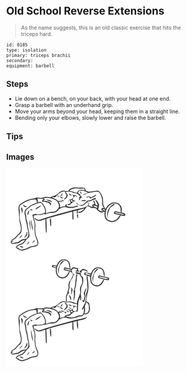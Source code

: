 # Old School Reverse Extensions
> As the name suggests, this is an old classic exercise that hits the triceps hard.

``` 
id: 0185 
type: isolation 
primary: triceps brachii 
secondary:  
equipment: barbell 
``` 

## Steps

 - Lie down on a bench, on your back, with your head at one end.
 - Grasp a barbell with an underhand grip.
 - Move your arms beyond your head, keeping them in a straight line.
 - Bending only your elbows, slowly lower and raise the barbell.

## Tips


## Images

<svg width="275pt" height="175pt" viewBox="0 0 275 175" xmlns="http://www.w3.org/2000/svg"><g fill="#FFF"><path d="M0 0h275v175H0V0m135.32 39.27c-3.96 1.18-8.97 2.22-10.29 6.74-2.27.52-4.59.43-6.84-.16-5.01-1.55-10.4 1.34-13.58 5.16-2.3 1.38-4.43 3.04-6.77 4.35-3.2.64-6.48 1.31-9.05 3.47-3.3-.37-6.58-1.13-9.91-.87-3 .47-5.77 2.08-8.86 1.99-3.05.15-6.03-.64-9.06-.73-2.03.59-3.82 1.91-5.96 2.08-9 .73-17.61 4.39-24.75 9.84-3.81 1.3-5.44 5.25-5.71 8.99.47 7.99 1.57 15.9 1.72 23.91.5 6.07 3.09 11.81 3.16 17.95.22 4-1.78 7.94-4.9 10.4-2.18 1.83-4.1 3.93-5.87 6.16-2.14 3.05-6.31 3.6-8.52 6.58-.55 1.51-.86 3.1-1.29 4.66 1.5 1.04 2.87 3 4.94 2.52 3.09-.54 6.15-1.26 9.3-1.43 2.81-.19 4.61-2.67 6.88-4.02 2.36-1.85 5.45-2.08 8.23-2.86-2.66 3.03-4.97 7.06-9.22 8.01-2.99.76-5.41 2.75-8.1 4.17-.63 1.17-1.23 2.35-1.83 3.53 4.33 2.58 8.49 6.26 13.88 5.92 2.24-.67 4.44-1.48 6.7-2.11 4.77-1.35 8.76-4.81 13.81-5.29 3.55-.85 8.69-.39 10.18-4.58 2.5-6.53-2.58-12.46-4.17-18.5-.78-5.32-1.78-10.71-1.18-16.09.76-6.05-.77-12.06-2.6-17.77-.82-2.26-.67-4.68-.36-7.01.31.25.93.74 1.23.99 2.75-.91 5.59-1.57 8.5-1.26 4.38.33 8.66-.84 12.74-2.3-.08.43-.25 1.28-.33 1.71 2.84-1.19 5.67-2.48 8.7-3.1 3.69-.52 7.53.18 11.13-1 2.94-.66 5.14-2.82 7.41-4.64l.4-2.21c1.75-.22 3.43-.75 4.54-2.22 2.38-.91 4.83-1.72 7.38-1.92 3.78-.24 7.2 1.96 10.98 1.75 5.67.34 11.16-1.44 16.47-3.18-.36-.41-1.09-1.22-1.45-1.63-7.53 3.04-16.71 4.38-23.87-.27h2.78c.02-.54.07-1.62.1-2.16l-3.96 1.38c.08.63.22 1.88.29 2.5-3.72.2-7.37 1.11-10.71 2.78 1.48-4.29-.53-8.64-2.78-12.24 2.43.42 4.88.77 7.35.98l.06-1.16c-2.66-.52-5.32-1.05-8-1.47.13.56.38 1.66.51 2.22-2.56-5.12-8.73-6.2-13.2-9.05 1.55-.69 3.11-1.36 4.69-1.98l-1.74 1.17c.47.45.94.91 1.42 1.35 1.41-.96 3-1.61 4.6-2.19l.16-1.77c5.35-3.55 10.32-9.9 17.54-8l-.16 2.72c.32 1.82 3.41 1.88 3.23 3.9-.41 1.61-1.06 3.14-1.6 4.7-1.67 1.26-3.11 2.8-3.76 4.84 3.74-1.61 7.04-4.78 7.47-8.99-.29-2.71-2.95-4.12-4.64-5.92 5.12-1.83 10.89-1.96 15.57 1.17 3.15.63 6.57.7 9.37 2.48 2.16 1.27 3.57 3.42 5.23 5.23-1.34.57-2.68 1.13-4.03 1.68.74.42 1.48.84 2.23 1.26-.23.55-.67 1.64-.89 2.19l.03 2.36c1.98-1.62 2.11-5.84 5.26-5.35-.12-.69-.23-1.37-.33-2.05-.91-.89-1.81-1.78-2.71-2.66-.04-.54-.11-1.6-.14-2.13-1.51-.89-3.03-1.76-4.57-2.6 1.03-1.79 1.78-4.5 4.21-4.72 5.61-.35 11.56.86 15.97 4.52-3.82.4-7.43 1.93-10.09 4.75 4.3-1.19 7.86-4.22 12.32-4.98 4.86-.69 9.68-1.64 14.51-2.56 2.32.35 4.91.54 6.72 2.22 4.14 6.36 5.91 14.01 5.35 21.57-.5 3.76 2.04 6.73 3.9 9.68-1.69-.85-3.37-.93-4.9.21l-.76 3.57c1.63.82 3.26 1.65 4.86 2.53-4.33.6-8.24-.94-11.5-3.68.82-3.1 1.6-6.22 2.15-9.38-1.68-4.4-4.06-8.68-8.17-11.25 1.58 4.47 4.98 8.11 5.69 12.97-1.72-.66-3.43-1.33-5.12-2.05-.29-3.03-1.05-6.85-3.84-8.48-1.23 2.44 2 4.51 2.12 7.04-1.88.26-3.63.93-4.83 2.45.39.97.79 1.95 1.2 2.92-.63.27-1.26.54-1.88.81a113.79 113.79 0 0 0-6.64-3.73c-3.33 1.68-6.21 4.37-9.98 5.06-5.01 1.11-10.08 1.93-15.07 3.18-24.2 6.56-48.59 12.61-72.31 20.83-4.46 1.84-7.76-2.78-11.91-3.43 2.06 3.16 5.7 4.76 9.16 5.85 4.79.15 9.09-2.53 13.69-3.53.23 7.18.08 14.37.69 21.53.24 2.07-.07 4.48 1.69 6.02.48-9.34-.05-18.7-.72-28.02 2.36-.77 4.7-1.6 6.99-2.56 6.08-1.08 11.81-3.5 17.86-4.74 9.22-2.28 18.32-5.01 27.55-7.24.28 4.98-.01 9.98.4 14.95.49.25 1.47.76 1.96 1.01.15-5.44-.27-10.87-.74-16.29 2.42-.86 4.91-1.49 7.42-2.03-.01 2.14-.02 4.28-.09 6.42 4.18.44-.45-6.32 3.16-7.12 4.02-1.58 8.24-2.49 12.43-3.47-3.09 3.77-7.55 8.05-12.9 6.47-.02.33-.05.98-.06 1.3 1.05.42 2.1.84 3.17 1.25 5.42-1.35 9.7-5.23 12.38-10.02.88-1.15 1.74-2.33 2.57-3.52 3.41-.51 5.8 2.14 8.42 3.82 3.57-.49 7.14-.05 10.51 1.22.7 3.72 4.55 5.08 7.32 6.99 2.92 2.02 6.27-.18 9.04-1.38-.64 6.09-.81 13.45 4.39 17.73 3.82 2.31 8.38 4.31 12.93 3.18 6.92-1.12 12.41-6.72 14.76-13.14 2.9.63 5.93 1.73 8.91.85.11-1.42.05-2.85.03-4.27-2.46-.81-4.96-1.52-7.46-2.17 1.8-6.07.59-13.92-5.07-17.58-3.19-2.42-7.45-2.43-11.26-2.74-4.28 1.03-8.27 3.38-11.26 6.61-2.02 2.08-2.67 5.3-5.3 6.79-.65-3.05-2.08-5.79-3.58-8.49-.5-6.06.27-12.55-2.53-18.22-1.97-4.18-3.98-9.24-9.1-10.23-6.02.73-12 2.17-18.08 2.17-1.89-.66-3.68-1.56-5.56-2.24-.31-2.17-.86-4.76-3.22-5.57-2.99-.93-6.19-.35-9.26-.37-3.92.36-7.85-1.47-11.72-.19m13.01 7.26c.52 1.97.31 4.81 3 5.11-.51-1.97-1.31-3.88-3-5.11m-38.47 8.41c-.96.56-1.91 1.12-2.86 1.68-1.73-.66-3.48-1.22-5.29-1.58 2.31 4.02 7.14 1.25 10.3-.06.44-1.61.86-3.22 1.25-4.84-1.35 1.44-2.46 3.07-3.4 4.8m15.24-3.44c.99 3.07 4.11 3.29 6.88 3.55-.68-.61-1.36-1.22-2.05-1.82-1.62-.53-3.22-1.14-4.83-1.73m7.51 1.26c1.88 1.88 2.2 4.45 2.58 6.94.82-.78 1.4-1.71 1.74-2.79 1.57-2.3 3.87 1.18 5.7 1.41-1.05-1.99-3.02-3.05-4.99-3.93-.58.11-1.17.18-1.76.2-1.1-.59-2.19-1.21-3.27-1.83m36.96 6.03c-2.13-3.14-5.56-1.39-8.5-.86.33.46.66.93 1 1.39 1.72-.47 3.44-.91 5.18-1.32.33 1.19.67 2.38 1 3.58 4.19-2.84 11.15-2.91 12.6-8.64-3.48 2.45-7.05 4.88-11.28 5.85m-62.49-1.01c2.13 1.44 4.26 2.95 6.7 3.82-.66-1.19-1.35-2.37-2.04-3.54-1.56-.1-3.11-.19-4.66-.28m20.12 4.74c-.38.23-1.12.7-1.5.93.53.05 1.57.14 2.09.18-.37 2.2.42 4.22 1.85 5.87-.96.81-1.92 1.63-2.87 2.45-.75.08-2.26.23-3.02.31-.01.73.01 1.46.05 2.19 1.68-.12 3.71-.07 4.87-1.5 1.81-2.24 4.57-3.41 6.37-5.64 1.43-.54 2.88-1.06 4.33-1.54-1.78-.31-3.54-.68-5.31-1-.4-.84-.8-1.68-1.19-2.51a8.562 8.562 0 0 0 2.6-2.52c-3.12.34-5 5.25-8.27 2.78m41.27 2.18c-2.52.41-5.6.16-7.28 2.48-2.22 2.45-4.65 4.7-7.42 6.53-1.28.29-2.55.59-3.82.91-3.01.32-5.25-1.36-7.04-3.59-.83-.63-1.66-1.26-2.5-1.87.45.97.9 1.94 1.36 2.91 2.43 1.26 4.75 2.77 7.3 3.77 7.18.93 11.03-6.39 16.44-9.64.53.32 1.07.64 1.61.95 3.9-1.79 7.98-3.16 11.92-4.87.37-.61 1.12-1.81 1.49-2.42-4.64-.12-7.84 3.59-12.06 4.84m-60.76-.51c2.56 1.21 5.26 2.07 7.99 2.8l-.65-1.94c-2.42-.52-4.87-.84-7.34-.86m42.8.44c2.35 2.29 5.61 1.82 8.59 1.65.22-.44.67-1.31.89-1.75-3.16.08-6.32.1-9.48.1m-26.01 1.33c.03 3.35 3.02-1.39 0 0m39.73 1.98c-.33.47-.99 1.4-1.32 1.87 1.18.95 2.9-1.33 1.32-1.87m-.12 5.1c.92.87 2.98-.36 2.29-1.57-.92-.76-3.05.35-2.29 1.57m-22.07 21.3c.31 2.34.53 4.76 1.67 6.88.73-3.03.49-6.17.4-9.25-.7.79-1.38 1.58-2.07 2.37m-53.82 5.87c-1.12 4.98.04 10.39.49 15.5.33.27 1.01.82 1.34 1.09.06-5.32.38-10.73-.93-15.95-.23-.16-.67-.48-.9-.64z"/><path d="M127.27 44.6c3.55-1.69 7.22-3.15 11.06-4.04 4.3.68 8.64 1.06 13.01.82 1.62-.13 3.24-.27 4.86-.43.61 1.34 1.2 2.68 1.77 4.03-3.89-.69-8.28-2.22-11.96-.01-1.88.88-2.84 2.8-3.68 4.58-4.97.18-9.15-2.76-13.95-3.42-.28-.38-.83-1.15-1.11-1.53zM74.18 61.08c8.82-2.91 18.54-.23 26.36 4.25 3.03 2.79 4.74 6.76 5.59 10.72.09 3.18-2.32 5.61-4.08 8-2.13 2.73-5.64 3.92-9.03 3.7-4.83-.14-9.35 1.8-13.74 3.54 1.98-8.44-2.78-17.06-9.01-22.5-1.95-1.9-4.6-.15-6.68.49-1.42-2.65.77-6.08-1.52-8.42 4.15.57 8.35.78 12.54.77-1.25 1.89-2.46 3.8-3.43 5.85 2.85.16 5.75.09 8.55.73l.56.34c4.04.42 9.01 2.62 8.18 7.55.53-1.23 1.08-2.45 1.67-3.65-.67-4.34-5.25-5.21-8.85-5.78l-.55-.38c-2.4-.57-4.88-.25-7.31-.34 1.51-1.09 3.07-2.12 4.58-3.21-1.3-.49-2.6-.99-3.83-1.66m5.36 2.09c4 2.32 8.44 3.88 12.85 5.24-2.73-4.26-8.31-4.61-12.85-5.24zM43.12 65.97c5.13-2.38 10.82-3 16.41-3.05 1.64 1.94 1.59 4.52 1.92 6.91-5.51 1.91-11.43 3.67-15.69 7.88-1.43 1.35-3.14 2.34-4.78 3.4-2.63 1.52-3.59 4.67-4.3 7.44-.33 3.91 1.8 7.52 1.76 11.43.05 5.56 2.9 10.58 3.13 16.13.49 6.93 4.87 13.83 2.2 20.75-.81 2.05-2.46 3.61-3.82 5.32-3.56.39-7.4.37-10.5 2.43-2.84 1.51-4.97 4.63-8.47 4.56-3.51-.08-6.9 2.63-10.33.97-.22-1.94 2.99-2.33 4.06-3.81l-4.5.76c1.58-1.83 3.37-3.49 5.71-4.24 3.13-.97 4.46-4.22 6.63-6.39 2.3-2.67 6.11-4.11 7.24-7.69 2.33-6.43.5-13.36-1.05-19.75-2.95-7.99-1.27-16.66-1.67-24.94-1.18-3.23-1.21-7.07 1.26-9.74 4.9-2.85 9.4-6.45 14.79-8.37m-8.59 7.32c-1.28 1.02.23 2.41.75 3.38 1.65 2.13 4.9 2.2 6.84.44-3.19.17-5.77-1.27-7.59-3.82m-4.75 5.38c.16 2.39.56 4.76.64 7.15l1.13-.82c-.5 1.95-.68 3.94-.53 5.95.98-1.89 1.68-3.9 2.47-5.87-.29-.04-.86-.11-1.15-.15 1.21-2.59-.43-4.93-2.56-6.26m10.28 49.53c.32.87.64 1.74.96 2.62-1.15 3.46-3.25 6.47-5.13 9.56 4.1-1.89 6.88-6.67 6.15-11.16-.5-.25-1.49-.76-1.98-1.02m-13.93 12.74c2.51-1.93 4.81-4.14 6.71-6.68-3.07 1.23-5.4 3.68-6.71 6.68zM129.62 66.05c-1.2-2.31 1.66-1.84 2.8-2.46l-.91 1.34c.84.59 2.52 1.78 3.36 2.37-1.6-.03-4.91 1.16-5.25-1.25z"/><path d="M52.19 75.06c5.66-2.24 11.18-5.68 17.52-5.13 4.89 5.19 9.7 12.35 8.06 19.78-5.31 3-11.73 3.69-17.7 2.71-2.68-.66-5.17.61-7.58 1.57.9 4.78 2.38 9.41 3.69 14.09 1.26 4.5.68 9.21.51 13.81-.14 3.55.69 7.03 1 10.55.38 6.2 4.39 11.45 5.09 17.59.2 1.73-.27 3.88-2.02 4.66-5.35 1.93-11.34 1.79-16.36 4.7-3.82 2.3-8.17 3.34-12.46 4.35-3.1-.23-6.31-1.06-8.04-3.88-.81-.01-2.43-.02-3.24-.03 1.23-3.86 5.88-4.97 9.26-6.31 5.13-1.17 7.63-6.26 10.67-10.03 1.95-2.59 5.78-4.07 5.97-7.71-.28-7.77-3.17-15.14-3.71-22.88-.31-2.72-.63-5.49-1.83-7.99-1.35-2.73-.58-5.84-1.05-8.73-.65-2.54-1.29-5.09-1.85-7.65 1.44-2.37 2.07-5.55 4.81-6.81 3.44-1.75 5.59-5.3 9.26-6.66m5.48 8.06c5.27-.85 9.02-5.16 13.4-7.87-5.19 1.08-9.77 4.08-13.4 7.87m-9.88-.77c.41 2.02 2.2 2.72 4.05 2.97.27-.37.83-1.11 1.1-1.48-1.73-.44-3.44-.98-5.15-1.49m-5.28 12.14c2.09-1.54 2.8-3.87 2.73-6.38.6-1 1.2-2.01 1.76-3.04-4.38.99-3.74 5.98-4.49 9.42m2.72 8.78c.59.53.59.53 0 0m4.45 6.12c1.13 5.41 1.44 11.14 4.13 16.09-.32-7.49-3.39-14.58-3.51-22.12-.54 1.95-1.05 4-.62 6.03m-3.15-3.98c-.38 6.17.87 12.26 2.31 18.22l.52-.04c-.83-4.85-1.48-9.75-1.6-14.68.1-1.3-.65-2.41-1.23-3.5m9.39 39.54c-.32.59-.96 1.78-1.28 2.37-1.23.64-2.42 1.4-3.14 2.64 2.14-.4 7.29-2.37 4.42-5.01M41.6 154.3c2.16-2.05 3.94-4.5 5.09-7.24-2.45 1.75-4.5 4.2-5.09 7.24m-15.09 2.8c2.41 1.41 5 2.61 7.81 2.91-1.32-2.92-4.93-3.84-7.81-2.91zM200.41 85.93c1.93-7.57 8.16-13.55 15.74-15.37 3.97.91 8.85 1.16 11.21 5.04 3.17 3.86 1.81 9.16 3.08 13.67-4.03-.58-7.85-2.32-11.92-2.53-1.47.91-3.17 2.81-1.9 4.56 3.94 1.51 8.15 2.27 12.31 3.01-3.75 3.97-6.37 9.66-12.1 11.11-4.25 1.91-8.88.38-12.83-1.47-5.28-4.26-5.31-12-3.59-18.02m13.73-12.79c-4.13 3.17-7.99 7.07-10.01 11.94-1.44 5.22-2.65 11.2.51 16.07-2.62-5.97.31-12.33 2.44-17.98 1.88-5.38 7.75-7.19 11.38-11.05-1.57-.29-3.13-.1-4.32 1.02zM174.54 74.99c2.92.22 5.64 1.28 8.35 2.33-.09.67-.26 2-.34 2.67-3-1.06-6.71-1.63-8.01-5zM193.05 82.28c2.29-.27 6.09.69 5.88 3.6-2.01-1.01-4.92-1.31-5.88-3.6z"/><path d="M217.51 89.01c4.56-.31 8.88 1.41 13.31 2.23 2.19.58 4.84.61 6.14 2.8-3.74-.27-7.31-1.42-10.96-2.19-2.91-.68-6.01-1.02-8.49-2.84z"/></g><g fill="#333"><path d="M135.32 39.27c3.87-1.28 7.8.55 11.72.19 3.07.02 6.27-.56 9.26.37 2.36.81 2.91 3.4 3.22 5.57 1.88.68 3.67 1.58 5.56 2.24 6.08 0 12.06-1.44 18.08-2.17 5.12.99 7.13 6.05 9.1 10.23 2.8 5.67 2.03 12.16 2.53 18.22 1.5 2.7 2.93 5.44 3.58 8.49 2.63-1.49 3.28-4.71 5.3-6.79 2.99-3.23 6.98-5.58 11.26-6.61 3.81.31 8.07.32 11.26 2.74 5.66 3.66 6.87 11.51 5.07 17.58 2.5.65 5 1.36 7.46 2.17.02 1.42.08 2.85-.03 4.27-2.98.88-6.01-.22-8.91-.85-2.35 6.42-7.84 12.02-14.76 13.14-4.55 1.13-9.11-.87-12.93-3.18-5.2-4.28-5.03-11.64-4.39-17.73-2.77 1.2-6.12 3.4-9.04 1.38-2.77-1.91-6.62-3.27-7.32-6.99-3.37-1.27-6.94-1.71-10.51-1.22-2.62-1.68-5.01-4.33-8.42-3.82-.83 1.19-1.69 2.37-2.57 3.52-2.68 4.79-6.96 8.67-12.38 10.02-1.07-.41-2.12-.83-3.17-1.25.01-.32.04-.97.06-1.3 5.35 1.58 9.81-2.7 12.9-6.47-4.19.98-8.41 1.89-12.43 3.47-3.61.8 1.02 7.56-3.16 7.12.07-2.14.08-4.28.09-6.42-2.51.54-5 1.17-7.42 2.03.47 5.42.89 10.85.74 16.29-.49-.25-1.47-.76-1.96-1.01-.41-4.97-.12-9.97-.4-14.95-9.23 2.23-18.33 4.96-27.55 7.24-6.05 1.24-11.78 3.66-17.86 4.74-2.29.96-4.63 1.79-6.99 2.56.67 9.32 1.2 18.68.72 28.02-1.76-1.54-1.45-3.95-1.69-6.02-.61-7.16-.46-14.35-.69-21.53-4.6 1-8.9 3.68-13.69 3.53-3.46-1.09-7.1-2.69-9.16-5.85 4.15.65 7.45 5.27 11.91 3.43 23.72-8.22 48.11-14.27 72.31-20.83 4.99-1.25 10.06-2.07 15.07-3.18 3.77-.69 6.65-3.38 9.98-5.06 2.25 1.17 4.47 2.41 6.64 3.73.62-.27 1.25-.54 1.88-.81-.41-.97-.81-1.95-1.2-2.92 1.2-1.52 2.95-2.19 4.83-2.45-.12-2.53-3.35-4.6-2.12-7.04 2.79 1.63 3.55 5.45 3.84 8.48 1.69.72 3.4 1.39 5.12 2.05-.71-4.86-4.11-8.5-5.69-12.97 4.11 2.57 6.49 6.85 8.17 11.25-.55 3.16-1.33 6.28-2.15 9.38 3.26 2.74 7.17 4.28 11.5 3.68-1.6-.88-3.23-1.71-4.86-2.53l.76-3.57c1.53-1.14 3.21-1.06 4.9-.21-1.86-2.95-4.4-5.92-3.9-9.68.56-7.56-1.21-15.21-5.35-21.57-1.81-1.68-4.4-1.87-6.72-2.22-4.83.92-9.65 1.87-14.51 2.56-4.46.76-8.02 3.79-12.32 4.98 2.66-2.82 6.27-4.35 10.09-4.75-4.41-3.66-10.36-4.87-15.97-4.52-2.43.22-3.18 2.93-4.21 4.72 1.54.84 3.06 1.71 4.57 2.6.03.53.1 1.59.14 2.13.9.88 1.8 1.77 2.71 2.66.1.68.21 1.36.33 2.05-3.15-.49-3.28 3.73-5.26 5.35l-.03-2.36c.22-.55.66-1.64.89-2.19-.75-.42-1.49-.84-2.23-1.26 1.35-.55 2.69-1.11 4.03-1.68-1.66-1.81-3.07-3.96-5.23-5.23-2.8-1.78-6.22-1.85-9.37-2.48-4.68-3.13-10.45-3-15.57-1.17 1.69 1.8 4.35 3.21 4.64 5.92-.43 4.21-3.73 7.38-7.47 8.99.65-2.04 2.09-3.58 3.76-4.84.54-1.56 1.19-3.09 1.6-4.7.18-2.02-2.91-2.08-3.23-3.9l.16-2.72c-7.22-1.9-12.19 4.45-17.54 8l-.16 1.77c-1.6.58-3.19 1.23-4.6 2.19-.48-.44-.95-.9-1.42-1.35l1.74-1.17c-1.58.62-3.14 1.29-4.69 1.98 4.47 2.85 10.64 3.93 13.2 9.05-.13-.56-.38-1.66-.51-2.22 2.68.42 5.34.95 8 1.47l-.06 1.16c-2.47-.21-4.92-.56-7.35-.98 2.25 3.6 4.26 7.95 2.78 12.24 3.34-1.67 6.99-2.58 10.71-2.78-.07-.62-.21-1.87-.29-2.5l3.96-1.38c-.03.54-.08 1.62-.1 2.16h-2.78c7.16 4.65 16.34 3.31 23.87.27.36.41 1.09 1.22 1.45 1.63-5.31 1.74-10.8 3.52-16.47 3.18-3.78.21-7.2-1.99-10.98-1.75-2.55.2-5 1.01-7.38 1.92-1.11 1.47-2.79 2-4.54 2.22l-.4 2.21c-2.27 1.82-4.47 3.98-7.41 4.64-3.6 1.18-7.44.48-11.13 1-3.03.62-5.86 1.91-8.7 3.1.08-.43.25-1.28.33-1.71-4.08 1.46-8.36 2.63-12.74 2.3-2.91-.31-5.75.35-8.5 1.26-.3-.25-.92-.74-1.23-.99-.31 2.33-.46 4.75.36 7.01 1.83 5.71 3.36 11.72 2.6 17.77-.6 5.38.4 10.77 1.18 16.09 1.59 6.04 6.67 11.97 4.17 18.5-1.49 4.19-6.63 3.73-10.18 4.58-5.05.48-9.04 3.94-13.81 5.29-2.26.63-4.46 1.44-6.7 2.11-5.39.34-9.55-3.34-13.88-5.92.6-1.18 1.2-2.36 1.83-3.53 2.69-1.42 5.11-3.41 8.1-4.17 4.25-.95 6.56-4.98 9.22-8.01-2.78.78-5.87 1.01-8.23 2.86-2.27 1.35-4.07 3.83-6.88 4.02-3.15.17-6.21.89-9.3 1.43-2.07.48-3.44-1.48-4.94-2.52.43-1.56.74-3.15 1.29-4.66 2.21-2.98 6.38-3.53 8.52-6.58 1.77-2.23 3.69-4.33 5.87-6.16 3.12-2.46 5.12-6.4 4.9-10.4-.07-6.14-2.66-11.88-3.16-17.95-.15-8.01-1.25-15.92-1.72-23.91.27-3.74 1.9-7.69 5.71-8.99C37.39 65.69 46 62.03 55 61.3c2.14-.17 3.93-1.49 5.96-2.08 3.03.09 6.01.88 9.06.73 3.09.09 5.86-1.52 8.86-1.99 3.33-.26 6.61.5 9.91.87 2.57-2.16 5.85-2.83 9.05-3.47 2.34-1.31 4.47-2.97 6.77-4.35 3.18-3.82 8.57-6.71 13.58-5.16 2.25.59 4.57.68 6.84.16 1.32-4.52 6.33-5.56 10.29-6.74m-8.05 5.33c.28.38.83 1.15 1.11 1.53 4.8.66 8.98 3.6 13.95 3.42.84-1.78 1.8-3.7 3.68-4.58 3.68-2.21 8.07-.68 11.96.01-.57-1.35-1.16-2.69-1.77-4.03-1.62.16-3.24.3-4.86.43-4.37.24-8.71-.14-13.01-.82-3.84.89-7.51 2.35-11.06 4.04M74.18 61.08c1.23.67 2.53 1.17 3.83 1.66-1.51 1.09-3.07 2.12-4.58 3.21 2.43.09 4.91-.23 7.31.34l.55.38c3.6.57 8.18 1.44 8.85 5.78-.59 1.2-1.14 2.42-1.67 3.65.83-4.93-4.14-7.13-8.18-7.55l-.56-.34c-2.8-.64-5.7-.57-8.55-.73.97-2.05 2.18-3.96 3.43-5.85-4.19.01-8.39-.2-12.54-.77 2.29 2.34.1 5.77 1.52 8.42 2.08-.64 4.73-2.39 6.68-.49 6.23 5.44 10.99 14.06 9.01 22.5 4.39-1.74 8.91-3.68 13.74-3.54 3.39.22 6.9-.97 9.03-3.7 1.76-2.39 4.17-4.82 4.08-8-.85-3.96-2.56-7.93-5.59-10.72-7.82-4.48-17.54-7.16-26.36-4.25m-31.06 4.89c-5.39 1.92-9.89 5.52-14.79 8.37-2.47 2.67-2.44 6.51-1.26 9.74.4 8.28-1.28 16.95 1.67 24.94 1.55 6.39 3.38 13.32 1.05 19.75-1.13 3.58-4.94 5.02-7.24 7.69-2.17 2.17-3.5 5.42-6.63 6.39-2.34.75-4.13 2.41-5.71 4.24l4.5-.76c-1.07 1.48-4.28 1.87-4.06 3.81 3.43 1.66 6.82-1.05 10.33-.97 3.5.07 5.63-3.05 8.47-4.56 3.1-2.06 6.94-2.04 10.5-2.43 1.36-1.71 3.01-3.27 3.82-5.32 2.67-6.92-1.71-13.82-2.2-20.75-.23-5.55-3.08-10.57-3.13-16.13.04-3.91-2.09-7.52-1.76-11.43.71-2.77 1.67-5.92 4.3-7.44 1.64-1.06 3.35-2.05 4.78-3.4 4.26-4.21 10.18-5.97 15.69-7.88-.33-2.39-.28-4.97-1.92-6.91-5.59.05-11.28.67-16.41 3.05m9.07 9.09c-3.67 1.36-5.82 4.91-9.26 6.66-2.74 1.26-3.37 4.44-4.81 6.81.56 2.56 1.2 5.11 1.85 7.65.47 2.89-.3 6 1.05 8.73 1.2 2.5 1.52 5.27 1.83 7.99.54 7.74 3.43 15.11 3.71 22.88-.19 3.64-4.02 5.12-5.97 7.71-3.04 3.77-5.54 8.86-10.67 10.03-3.38 1.34-8.03 2.45-9.26 6.31.81.01 2.43.02 3.24.03 1.73 2.82 4.94 3.65 8.04 3.88 4.29-1.01 8.64-2.05 12.46-4.35 5.02-2.91 11.01-2.77 16.36-4.7 1.75-.78 2.22-2.93 2.02-4.66-.7-6.14-4.71-11.39-5.09-17.59-.31-3.52-1.14-7-1-10.55.17-4.6.75-9.31-.51-13.81-1.31-4.68-2.79-9.31-3.69-14.09 2.41-.96 4.9-2.23 7.58-1.57 5.97.98 12.39.29 17.7-2.71 1.64-7.43-3.17-14.59-8.06-19.78-6.34-.55-11.86 2.89-17.52 5.13m148.22 10.87c-1.72 6.02-1.69 13.76 3.59 18.02 3.95 1.85 8.58 3.38 12.83 1.47 5.73-1.45 8.35-7.14 12.1-11.11-4.16-.74-8.37-1.5-12.31-3.01-1.27-1.75.43-3.65 1.9-4.56 4.07.21 7.89 1.95 11.92 2.53-1.27-4.51.09-9.81-3.08-13.67-2.36-3.88-7.24-4.13-11.21-5.04-7.58 1.82-13.81 7.8-15.74 15.37m-25.87-10.94c1.3 3.37 5.01 3.94 8.01 5 .08-.67.25-2 .34-2.67-2.71-1.05-5.43-2.11-8.35-2.33m18.51 7.29c.96 2.29 3.87 2.59 5.88 3.6.21-2.91-3.59-3.87-5.88-3.6m24.46 6.73c2.48 1.82 5.58 2.16 8.49 2.84 3.65.77 7.22 1.92 10.96 2.19-1.3-2.19-3.95-2.22-6.14-2.8-4.43-.82-8.75-2.54-13.31-2.23z"/><path d="M148.33 46.53c1.69 1.23 2.49 3.14 3 5.11-2.69-.3-2.48-3.14-3-5.11zM109.86 54.94c.94-1.73 2.05-3.36 3.4-4.8-.39 1.62-.81 3.23-1.25 4.84-3.16 1.31-7.99 4.08-10.3.06 1.81.36 3.56.92 5.29 1.58.95-.56 1.9-1.12 2.86-1.68zM125.1 51.5c1.61.59 3.21 1.2 4.83 1.73.69.6 1.37 1.21 2.05 1.82-2.77-.26-5.89-.48-6.88-3.55zM132.61 52.76c1.08.62 2.17 1.24 3.27 1.83.59-.02 1.18-.09 1.76-.2 1.97.88 3.94 1.94 4.99 3.93-1.83-.23-4.13-3.71-5.7-1.41a6.473 6.473 0 0 1-1.74 2.79c-.38-2.49-.7-5.06-2.58-6.94zM169.57 58.79c4.23-.97 7.8-3.4 11.28-5.85-1.45 5.73-8.41 5.8-12.6 8.64-.33-1.2-.67-2.39-1-3.58-1.74.41-3.46.85-5.18 1.32-.34-.46-.67-.93-1-1.39 2.94-.53 6.37-2.28 8.5.86zM107.08 57.78c1.55.09 3.1.18 4.66.28.69 1.17 1.38 2.35 2.04 3.54-2.44-.87-4.57-2.38-6.7-3.82zM127.2 62.52c3.27 2.47 5.15-2.44 8.27-2.78a8.562 8.562 0 0 1-2.6 2.52c.39.83.79 1.67 1.19 2.51 1.77.32 3.53.69 5.31 1-1.45.48-2.9 1-4.33 1.54-1.8 2.23-4.56 3.4-6.37 5.64-1.16 1.43-3.19 1.38-4.87 1.5-.04-.73-.06-1.46-.05-2.19.76-.08 2.27-.23 3.02-.31.95-.82 1.91-1.64 2.87-2.45-1.43-1.65-2.22-3.67-1.85-5.87-.52-.04-1.56-.13-2.09-.18.38-.23 1.12-.7 1.5-.93m2.42 3.53c.34 2.41 3.65 1.22 5.25 1.25-.84-.59-2.52-1.78-3.36-2.37l.91-1.34c-1.14.62-4 .15-2.8 2.46zM168.47 64.7c4.22-1.25 7.42-4.96 12.06-4.84-.37.61-1.12 1.81-1.49 2.42-3.94 1.71-8.02 3.08-11.92 4.87-.54-.31-1.08-.63-1.61-.95-5.41 3.25-9.26 10.57-16.44 9.64-2.55-1-4.87-2.51-7.3-3.77-.46-.97-.91-1.94-1.36-2.91.84.61 1.67 1.24 2.5 1.87 1.79 2.23 4.03 3.91 7.04 3.59 1.27-.32 2.54-.62 3.82-.91 2.77-1.83 5.2-4.08 7.42-6.53 1.68-2.32 4.76-2.07 7.28-2.48zM79.54 63.17c4.54.63 10.12.98 12.85 5.24-4.41-1.36-8.85-2.92-12.85-5.24zM107.71 64.19c2.47.02 4.92.34 7.34.86l.65 1.94c-2.73-.73-5.43-1.59-7.99-2.8z"/><path d="M150.51 64.63c3.16 0 6.32-.02 9.48-.1-.22.44-.67 1.31-.89 1.75-2.98.17-6.24.64-8.59-1.65zM124.5 65.96c3.02-1.39.03 3.35 0 0zM164.23 67.94c1.58.54-.14 2.82-1.32 1.87.33-.47.99-1.4 1.32-1.87zM164.11 73.04c-.76-1.22 1.37-2.33 2.29-1.57.69 1.21-1.37 2.44-2.29 1.57zM214.14 73.14c1.19-1.12 2.75-1.31 4.32-1.02-3.63 3.86-9.5 5.67-11.38 11.05-2.13 5.65-5.06 12.01-2.44 17.98-3.16-4.87-1.95-10.85-.51-16.07 2.02-4.87 5.88-8.77 10.01-11.94zM34.53 73.29c1.82 2.55 4.4 3.99 7.59 3.82-1.94 1.76-5.19 1.69-6.84-.44-.52-.97-2.03-2.36-.75-3.38zM57.67 83.12c3.63-3.79 8.21-6.79 13.4-7.87-4.38 2.71-8.13 7.02-13.4 7.87zM29.78 78.67c2.13 1.33 3.77 3.67 2.56 6.26.29.04.86.11 1.15.15-.79 1.97-1.49 3.98-2.47 5.87-.15-2.01.03-4 .53-5.95l-1.13.82c-.08-2.39-.48-4.76-.64-7.15zM47.79 82.35c1.71.51 3.42 1.05 5.15 1.49-.27.37-.83 1.11-1.1 1.48-1.85-.25-3.64-.95-4.05-2.97zM42.51 94.49c.75-3.44.11-8.43 4.49-9.42-.56 1.03-1.16 2.04-1.76 3.04.07 2.51-.64 4.84-2.73 6.38zM142.04 94.34c.69-.79 1.37-1.58 2.07-2.37.09 3.08.33 6.22-.4 9.25-1.14-2.12-1.36-4.54-1.67-6.88zM88.22 100.21c.23.16.67.48.9.64 1.31 5.22.99 10.63.93 15.95-.33-.27-1.01-.82-1.34-1.09-.45-5.11-1.61-10.52-.49-15.5zM45.23 103.27c.59.53.59.53 0 0zM49.68 109.39c-.43-2.03.08-4.08.62-6.03.12 7.54 3.19 14.63 3.51 22.12-2.69-4.95-3-10.68-4.13-16.09zM46.53 105.41c.58 1.09 1.33 2.2 1.23 3.5.12 4.93.77 9.83 1.6 14.68l-.52.04c-1.44-5.96-2.69-12.05-2.31-18.22zM40.06 128.2c.49.26 1.48.77 1.98 1.02.73 4.49-2.05 9.27-6.15 11.16 1.88-3.09 3.98-6.1 5.13-9.56-.32-.88-.64-1.75-.96-2.62zM26.13 140.94c1.31-3 3.64-5.45 6.71-6.68-1.9 2.54-4.2 4.75-6.71 6.68zM55.92 144.95c2.87 2.64-2.28 4.61-4.42 5.01.72-1.24 1.91-2 3.14-2.64.32-.59.96-1.78 1.28-2.37zM41.6 154.3c.59-3.04 2.64-5.49 5.09-7.24-1.15 2.74-2.93 5.19-5.09 7.24zM26.51 157.1c2.88-.93 6.49-.01 7.81 2.91-2.81-.3-5.4-1.5-7.81-2.91z"/></g></svg>
<svg width="275pt" height="296" viewBox="0 0 275 222" xmlns="http://www.w3.org/2000/svg"><g fill="#FFF"><path d="M0 0h275v222H0V0m101.02 21.24c-2.74-.42-5.4-1.28-8.15-1.58-.75 1.3-.97 2.79-1.27 4.24 2.75.75 5.51 1.46 8.29 2.1-1.04 6.05-.24 13.22 4.62 17.5 3.42 2.37 7.79 4.21 11.95 2.66 6.1-1.8 9.5-7.82 11.3-13.51 2.85.7 4.42 3.24 6.19 5.34-.03 6.36-5.03 10.93-7.8 16.25-.51 2.76-1.64 5.51-.91 8.35.72 2.94-1.31 5.56-1.51 8.44-.32 3.91-2.49 7.27-3.62 10.95-.63 4.39-.08 8.85.38 13.23 4.65-1.53 9.64-1.09 13.84 1.51 2.48.3 4.87 1.15 7.4 1.09.77 4.67.65 9.33-.37 13.94-1.29.31-2.58.61-3.87.9-.87-.26-2.61-.77-3.47-1.03-.36-.7-.72-1.41-1.07-2.11.89-.61 1.52-1.37 1.88-2.3-2.44.31-4.02 2.8-6.27 3.78l-.6-1.89c-1.76-.19-3.51-.38-5.27-.5 1.57.95 3.22 1.77 4.92 2.48.03 2.03.84 3.88 1.98 5.54-.93.73-1.86 1.46-2.78 2.19-2.89.42-5.72 1.2-8.4 2.36-.1.43-.29 1.31-.39 1.75-2.86 1.91-7.18 1.58-10.32 3.52 1.43-3.91-1.03-7.53-1.54-11.26 2.31-.33 4.66-.08 6.98-.3-2.3-1.08-4.78-1.76-7.32-1.93l-.53.33-.96 1.32c-2.38-5.04-8.44-6.15-12.89-8.74 1.66-.75 3.32-1.48 5.01-2.14l-1.9 1.31c.46.42.92.84 1.39 1.26 1.48-.85 3.04-1.57 4.6-2.26.01-.38.01-1.15.01-1.53 5.39-3.7 10.45-10 17.79-8.2-.11 1.19-.21 2.38-.3 3.58.69.39 2.09 1.17 2.78 1.56 1.3 2.02-.68 4.17-1.09 6.19-1.7 1.33-3.15 2.96-3.89 5.02 2.9-1.59 5.98-3.46 6.97-6.85 1.89-3.04-1.11-5.67-3.27-7.41-.21-1.19-.41-2.39-.62-3.58-5.29-1.43-10.95 1.09-14.33 5.21-2.28 1.38-4.39 3.04-6.74 4.32-3.21.68-6.49 1.41-9.14 3.49-3.24-.37-6.47-1.12-9.75-.87-3.05.47-5.87 2.12-9.02 1.98-3.05.16-6.03-.65-9.07-.66-1.98.58-3.76 1.8-5.85 2.01-8.98.78-17.59 4.36-24.72 9.82-4.06 1.43-5.77 5.83-5.74 9.84.72 7.33 1.22 14.67 1.6 22.04.39 7.42 4.15 14.48 3.06 21.99-1.07 5.85-6.88 8.51-10.09 13-2.17 3.39-6.54 4.11-9.04 7.14-.56 1.45-.82 3-1.03 4.53 1.21 1.67 3.05 3.27 5.27 2.58 3.58-1.04 7.47-.78 10.96-2.02 3.83-2.97 7.88-5.8 12.9-6.2-2.62 3.04-4.96 7-9.16 7.99-3.05.78-5.5 2.8-8.23 4.25-.59 1.16-1.16 2.32-1.73 3.48 4.31 2.58 8.51 6.23 13.87 5.88 4.57-1.47 9.28-2.67 13.48-5.08 4.41-2.6 9.71-2.29 14.46-3.83 2.44-1.19 3.47-4.14 3.38-6.71.06-6.11-4.63-10.96-5.2-16.95-.54-4.6-1.39-9.22-.81-13.86.78-6.09-.76-12.13-2.61-17.88-.86-2.39-.57-4.94-.31-7.39l.46.44.47.43c1.91.48 3.73-.67 5.63-.78 2.75-.13 5.52.28 8.25-.25 2.93-.39 5.77-1.85 8.77-1.16 2.41-.77 4.77-1.73 7.25-2.26 3.68-.55 7.52.19 11.11-1.04 2.93-.68 5.14-2.81 7.42-4.63.09-.52.26-1.57.35-2.1 1.78-.34 3.49-.96 4.71-2.38 3.83-1.48 8.1-2.66 12.12-1.16 7.58 2.51 15.61.3 22.86-2.25 3.17-1.6 7.1-.35 9.88-2.88.46-.88.94-1.75 1.43-2.62 4.29 1.48 9.42-1.12 10.86-5.41 2.17-4.68.71-9.93-.09-14.76-.69-3.17-3.95-4.51-6.61-5.63 1.54-5.08 1.23-10.51 2.84-15.59 3.87-11.53 1.2-23.76-.06-35.5 1.85.49 3.71.97 5.59 1.39-.43 5.85.2 12.64 4.93 16.72 3.27 2.23 7.37 4.11 11.4 2.83 6.28-1.55 9.98-7.62 11.74-13.44 3.19.4 6.32 1.45 9.57 1.15.33-1.48.35-3.01.37-4.52-3.13-1.16-6.42-1.76-9.7-2.28-3.61-.66-7.1-1.83-10.66-2.66-.7 1.15-1.39 2.31-2.08 3.46l1.07 1.71c3.57.97 7.1 2.1 10.76 2.69-3.51 3.69-4.81 9.73-10.22 11.33-3.49 1.99-7.08.05-10.48-1.03-7.07-6.62-5.46-17.8-1.18-25.51 1.84-3.79 5.6-5.93 9.26-7.65 2.2.78 4.49 1.2 6.79 1.54 1.71 1.56 3.52 3.19 4.27 5.46 1.48 3.4.49 7.56 3.02 10.54.46-5.14-.16-10.89-3.57-15.01-2.82-3.38-7.61-3.79-11.71-3.65-6.15 1.33-9.86 7.08-12.01 12.57-2.56-.49-5.09-1.12-7.58-1.88.13.7.38 2.1.51 2.8l.25-.99c2.59.8 5.33 1.47 7.27 3.52-4.51.28-8.8-1.46-12.97-2.95 1.76-.9 3.66-1.52 5.28-2.66-2.12-.15-4.23.01-6.26.63.03.96.08 2.89.11 3.85 1.95.56 3.91 1.08 5.88 1.6-2.1 2.64-.98 6.05-.67 9.07.88 4.94.69 9.98 1.23 14.96.38 4.64-1.87 8.84-2.92 13.22-.19 2.97.23 5.94.15 8.92-1.9 3.17-.85 7.16-2.78 10.29-2.19 3.91-4.32 7.87-5.81 12.1.51-.09 1.55-.27 2.07-.36.75-1.5 1.53-2.99 2.35-4.47.01 4.83.25 10.04-2.26 14.36-1.07 1.67-3.09 1.92-4.89 1.83-4.33-.21-7.99 2.44-12.08 3.32-5.56 1.64-11.56.93-16.84-1.32-.05-.19-.14-.57-.19-.77 2.57-.48 5.27-.5 7.75-1.4 2.46-2.49 5.49-4.33 7.89-6.87 2.49-.82 5.08-1.42 7.66-.63 1.89-9.5-.8-20.39 5.36-28.65-.05 1.36-.16 4.08-.21 5.43.34.2 1.03.59 1.37.79.73-3.92.96-8.06-.38-11.87 1.22-4.21.44-8.59.95-12.88.99-5.01 4.24-9.56 4.33-14.71-.21-2.16-.18-4.35-.53-6.5-1.3-1.77-3.36-2.85-4.6-4.67.02-1.54.22-3.07.1-4.61-2.26.3-4.47-.19-6.57-.93-1.51.04-3.02.05-4.53.04.64.7 1.92 2.08 2.55 2.77 2.06-.26 4.11-.03 6.13.4.17 4.21 5.01 6.11 5.04 10.26.11 3.2 1.01 6.66-.54 9.66-1.34 3.37-3.84 6.49-3.68 10.29-.38 2.75 1.46 5.47.3 8.14-1.89 7.04-5.64 13.48-6.64 20.78-4.39-.73-8.28-3.07-12.64-3.86-2.5-.59-4.93.46-7.32 1 .11-2.45-.23-4.87-.49-7.29-.5-3.82 1.81-7.21 2.98-10.69.48.71 1.43 2.13 1.91 2.84-.19-2.65-.76-5.25-.98-7.89.45-2.71 2.59-5.11 1.89-7.97-.74-3.67.76-7.2 1.34-10.78 2.22-4.01 6.27-7.15 6.26-12.15.87-.66 1.74-1.32 2.61-1.99-.79-.1-2.38-.31-3.17-.42-1.81-2.42-2.42-5.32-2.52-8.29 1.03-1.02 2.07-2.04 3.11-3.06 2.61.66 5.37.9 7.87 1.99.74 2.25-2.15 2.27-3.38 3.24.62.77 1.24 1.54 1.87 2.31l.32-1.49c1.47.16 2.97.99 4.46.46.2-1.11-.38-1.95-1.73-2.52.08-1.33.16-2.66.23-3.98-3.44-.75-6.88-1.49-10.34-2.15-1.76 1.08-2.98 4.47-5.37 3.42-.01-5.33-.1-11.26-3.77-15.53-2.82-3.41-7.63-3.82-11.75-3.68-6.24 1.36-9.94 7.22-12.11 12.79m82.12 5.93c-4.94 2.83-6.98 8.57-8.61 13.72-2.31 4.6-1.66 10.3.85 14.68-.25-.67-.76-2.03-1.02-2.7-.6-5.55 1.05-10.89 2.3-16.22 2.7-3.38 5.7-6.5 8.89-9.4l-2.41-.08m-36.18 6.06l.03.37c1.36.49 2.76.98 4.06 1.62.04-.79.1-2.36.13-3.14 3.85-4.25 9.01-.3 13.05 1.41-1.64-4.25-6.51-4.87-10.34-5.96-2.47 1.7-4.93 3.45-6.93 5.7m-6.44 5.63c-.77 7.67-1.83 15.32-2.38 23.02-.69 3.02-1.99 5.96-1.26 9.12-.49 0-1.47-.02-1.97-.02 2.26 6.85.35 14.1.28 21.11 3.63-7.94 2.78-16.97 3.06-25.48.95-2.09 2.05-4.23 1.82-6.6-.13-4.41 1.52-8.62 1.43-13.02-.1-2.9.25-5.85 1.82-8.36-.94.08-1.87.16-2.8.23m-9.9 25.32c.16 4.98.52 10-.67 14.91.36-.52 1.08-1.55 1.44-2.07.44.42 1.32 1.26 1.75 1.69-.57-.73-1.15-1.45-1.73-2.17.55-2.25 1.08-4.51 1.82-6.71-.76-1.93-1.53-3.87-2.61-5.65m24.99 12.76c.66 1.66 1.42 3.3 1.86 5.03-.41 3.02-1.37 5.93-1.98 8.91-.82 0-2.47.01-3.29.02.95 1.44 2.14 2.75 3.79 3.39 2.06-2.96 2.14-6.78 2.92-10.21.99-3.22-1.73-6.4-.46-9.55 1.16-3.1 2.27-6.23 2.93-9.48-2.64 3.58-4.38 7.69-5.77 11.89m-29.51 2.6c.73 3.88 2.14 7.59 3.67 11.21 1.62-3.87-.48-8.76-3.67-11.21m-16.35 22.51c-.92.51-1.83 1.02-2.75 1.53-1.79-.65-3.63-1.19-5.51-1.5 2.77 3.67 7.19 1.33 10.55-.1.42-1.67.83-3.34 1.21-5.01-1.29 1.6-2.44 3.32-3.5 5.08m15.18-3.49c1.26 2.81 4.2 3.23 6.94 3.57-.63-.64-1.26-1.27-1.89-1.91-1.7-.51-3.37-1.1-5.05-1.66m7.47.95c.49.61 1.47 1.84 1.96 2.45.36 1.4.25 3.04 1.2 4.22l2.22-3.84c1.12.74 3.35 2.2 4.46 2.93-1.02-2.05-3.07-3.07-4.88-4.26-.39.47-.78.95-1.17 1.42-1.23-1.02-2.49-2-3.79-2.92m-6.87 4.59c1.09 2.34 3 4.23 5.78 3.65-1.87-1.3-3.78-2.55-5.78-3.65m-18.62.55c2.25 1.52 4.49 3.12 7.09 3.99-.78-1.18-1.55-2.36-2.47-3.43-1.52-.32-3.06-.5-4.62-.56m.74 6.56c2.59 1.12 5.28 2.01 7.98 2.84-.14-.51-.43-1.53-.58-2.04-2.44-.46-4.92-.77-7.4-.8m12.89-.83c1.14 2.56 3.37 4.21 6.28 3.83-1.88-1.6-4.03-2.83-6.28-3.83m-3.16 2.97c-.72 1.5 1.18 3.85 2.81 3.26.7-1.41-1.35-3.64-2.81-3.26m19.11 17.34c-16.42 4.73-33.05 8.66-49.36 13.78-6.85 1.64-13.33 4.47-20.11 6.37-4.29 1.33-7.36-3.22-11.46-3.59 2.35 2.96 5.83 4.78 9.39 5.84 4.81.13 9.11-2.53 13.71-3.57.12 8.94.29 17.88 1.09 26.79.39-.02 1.17-.05 1.56-.06-.16-9.06-.2-18.11-1.01-27.14 2.07-.73 4.18-1.37 6.15-2.35 15.44-3.98 30.81-8.31 46.27-12.23.27 4.92-.02 9.88.39 14.79.49.34 1.47 1.03 1.96 1.37.16-5.53-.33-11.05-.71-16.56 2.4-.78 4.85-1.39 7.3-1.97.42 5.38-.38 11.22 2.19 16.17.79-5.49.16-11.04-.43-16.52 6.41-2.41 15.14-1.66 19.24-8.08-8.16 4.15-17.49 4.43-26.17 6.96m-48.73 19.02c.29 4.88-.28 10.15 2.09 14.63.46-5.5.5-11.1-.73-16.51-.8-1.94-2.2 1.21-1.36 1.88z"/><path d="M102.62 23.06c1.48-6.12 5.76-11.3 11.72-13.48 2.2.76 4.49 1.19 6.8 1.52 5.36 3.64 5.22 10.52 6.47 16.18-3.5-.8-6.91-1.9-10.4-2.71-.69 1.16-1.38 2.31-2.07 3.47.27.42.8 1.28 1.07 1.7 3.57.96 7.1 2.1 10.76 2.69-3.51 3.69-4.81 9.73-10.22 11.32-3.49 2-7.08.06-10.49-1.02-5.34-4.93-5.85-13.12-3.64-19.67m11.53-11.89c-6.07 3.48-7.49 10.88-9.78 16.92-.86 3.9.45 7.85 1.72 11.51-1.94-6.35.08-12.76 1.57-18.94 2.69-3.39 5.7-6.5 8.9-9.42-.6-.02-1.81-.05-2.41-.07zM93.23 22.05c2.93-.55 6.75-.58 8.31 2.54-2.93-.16-5.9-.76-8.31-2.54z"/><path d="M116.15 27c4.05-.23 7.92 1.09 11.8 2.07 1.57.23 2.72 1.36 3.76 2.47-5.28-.92-11.01-1.48-15.56-4.54zM185.71 42.91c4.22.03 8.23 1.43 12.35 2.15 2.57.5 5.26.98 7.38 2.65-6.18 1.27-12.2-1.99-18.27-2.94l-1.46-1.86zM157.64 102.86c1.24-2.79 2.25-5.68 2.9-8.66 2.51 1.91 5.22 4.27 5.33 7.69-.09 4.02 1.17 8.7-1.62 12.11-1.54 2.58-4.73 2.87-7.39 3.33 1.5-4.65 2.05-9.7.78-14.47zM74.11 108.1c8.84-2.96 18.62-.28 26.45 4.24 3.17 3.03 5.22 7.36 5.6 11.71-1.72 5.2-6.01 10.94-12.1 10.67-5.18-.23-10.06 1.63-14.76 3.55 1.87-8.24-2.6-16.55-8.5-22.05-2.18-2.47-5.45-.55-7.98.12.27-2.36.35-4.74.51-7.11l-1.92-1.28c3.28.27 6.57.38 9.85.64.89-.28 2.51.21 2.42 1.37-.89 1.46-1.74 2.95-2.53 4.46 2.86.21 5.77.16 8.58.79l.52.33c2.36.5 4.85.93 6.71 2.6 1.56 1.1 1.26 3.26 1.67 4.92.48-1.31.99-2.6 1.53-3.88-1.04-4.12-5.39-4.97-8.98-5.57l-.36-.33c-2.45-.53-4.96-.23-7.44-.28 1.56-1.13 3.16-2.21 4.61-3.49-.49-.13-1.46-.4-1.95-.53-.48-.22-1.45-.66-1.93-.88m5.28 2.02c4.13 2.32 8.65 3.91 13.14 5.41-2.83-4.35-8.49-4.73-13.14-5.41zM43.12 112.96c5.16-2.39 10.9-3.02 16.53-3.02 1.57 2.09 1.62 4.7 1.57 7.2-3.59.74-6.95 2.28-10.26 3.83-3.54 1.64-5.92 4.94-9.37 6.75-2.95 1.48-4.2 4.79-4.9 7.82-.29 3.95 1.77 7.62 1.77 11.56.12 5.65 2.96 10.78 3.18 16.44.54 6.74 4.76 13.48 2.17 20.22-.79 2.04-2.24 3.84-3.94 5.2-3.23.9-6.84.49-9.79 2.3-3.13 1.5-5.38 4.91-9.12 4.92-3.74.17-7.43 2.64-11.09.67 1.66-1.23 3.43-2.3 5.06-3.56-1.24.23-3.73.68-4.98.91 1.74-1.79 3.6-3.52 5.99-4.36 3.3-1.13 4.65-4.62 7.05-6.84 2.27-2.41 5.74-3.88 6.79-7.24 2.43-6.96.29-14.42-1.48-21.27-2.89-7.81-.4-16.26-1.43-24.27-1.16-2.97-.68-6.47 1.45-8.87 4.88-2.89 9.42-6.45 14.8-8.39m-9.16 7.14c-.05 4.34 4.85 6.63 8.3 4.26-3.4-.1-6.09-1.81-8.3-4.26m-4.28 5.99c.32 2.29.7 4.58.9 6.89l.88-1.18a38.61 38.61 0 0 0-.53 6.26c.99-1.91 1.72-3.94 2.56-5.92-.26-.04-.78-.11-1.04-.15.66-2.43-.12-5.27-2.77-5.9m11.1 48.56c.65 4.96-2.52 8.88-4.91 12.86 3.34-1.46 4.73-4.92 6.62-7.77-.45-1.73-1-3.44-1.71-5.09m-14.83 13.32a35.66 35.66 0 0 0 6.97-6.75c-3.12 1.28-5.44 3.8-6.97 6.75zM130.15 113.92c-2.4-.77.47-2.52.84-3.7-.21 1.87 3.42 2.1 2.85 3.66-1.11.64-2.67 1.22-3.69.04z"/><path d="M52.22 122.05c5.62-2.29 11.15-5.59 17.46-5.17 4.91 5.19 9.69 12.32 8.15 19.77-5.29 3.11-11.77 3.72-17.76 2.78-2.66-.62-5.16.61-7.59 1.5.92 4.79 2.38 9.43 3.7 14.12 1.59 5.53.21 11.29.61 16.92.75 5.64.87 11.49 3.53 16.67 1.13 3.94 4.3 8.96 1.12 12.64-5.39 2.53-11.83 2.01-17.04 5.12-3.83 2.3-8.19 3.36-12.5 4.35-3.08-.26-6.25-1.1-8.04-3.85-.84-.05-2.53-.16-3.38-.21 2.32-4.49 7.81-5.38 12.06-7.18 4.72-2.9 6.64-8.54 10.96-11.88 1.76-1.35 3.34-3.32 3.03-5.68-.65-8.16-3.44-15.99-3.96-24.17-.12-3.78-2.74-6.98-2.41-10.81.25-3.94-1.34-7.61-2.06-11.42 1.42-2.36 2.08-5.49 4.78-6.79 3.43-1.81 5.65-5.32 9.34-6.71m5.31 8.17c5.34-1 9.18-5.25 13.64-8.03-5.28 1.15-9.91 4.19-13.64 8.03m-10.09-.76c.97 1.46 2.35 2.49 4.05 2.97l1.53-1.57c-1.87-.45-3.71-.98-5.58-1.4m-4.92 12.17c1.97-1.67 2.76-4.01 2.73-6.55.63-1.01 1.25-2.02 1.83-3.05-4.49 1-3.8 6.08-4.56 9.6m2.7 8.56c.56.57.56.57 0 0m4.49 6.26c1.08 5.45 1.51 11.18 4.15 16.18-.45-7.62-3.39-14.86-3.65-22.53-.44 2.07-.9 4.22-.5 6.35m4.59 37.77c-1.05.88-2.09 1.78-3.06 2.76 2.31-.6 6.47-1.64 5.53-4.87-.86.65-1.66 1.38-2.47 2.11m-12.86 7.22c2.26-2.11 4.09-4.65 5.3-7.48-2.48 1.88-4.5 4.42-5.3 7.48m-15.18 2.44c2.55 1.56 5.3 2.99 8.38 3-1.91-2.65-5.26-3.6-8.38-3z"/></g><g fill="#333"><path d="M101.02 21.24c2.17-5.57 5.87-11.43 12.11-12.79 4.12-.14 8.93.27 11.75 3.68 3.67 4.27 3.76 10.2 3.77 15.53 2.39 1.05 3.61-2.34 5.37-3.42 3.46.66 6.9 1.4 10.34 2.15-.07 1.32-.15 2.65-.23 3.98 1.35.57 1.93 1.41 1.73 2.52-1.49.53-2.99-.3-4.46-.46l-.32 1.49c-.63-.77-1.25-1.54-1.87-2.31 1.23-.97 4.12-.99 3.38-3.24-2.5-1.09-5.26-1.33-7.87-1.99-1.04 1.02-2.08 2.04-3.11 3.06.1 2.97.71 5.87 2.52 8.29.79.11 2.38.32 3.17.42-.87.67-1.74 1.33-2.61 1.99.01 5-4.04 8.14-6.26 12.15-.58 3.58-2.08 7.11-1.34 10.78.7 2.86-1.44 5.26-1.89 7.97.22 2.64.79 5.24.98 7.89-.48-.71-1.43-2.13-1.91-2.84-1.17 3.48-3.48 6.87-2.98 10.69.26 2.42.6 4.84.49 7.29 2.39-.54 4.82-1.59 7.32-1 4.36.79 8.25 3.13 12.64 3.86 1-7.3 4.75-13.74 6.64-20.78 1.16-2.67-.68-5.39-.3-8.14-.16-3.8 2.34-6.92 3.68-10.29 1.55-3 .65-6.46.54-9.66-.03-4.15-4.87-6.05-5.04-10.26-2.02-.43-4.07-.66-6.13-.4-.63-.69-1.91-2.07-2.55-2.77 1.51.01 3.02 0 4.53-.04 2.1.74 4.31 1.23 6.57.93.12 1.54-.08 3.07-.1 4.61 1.24 1.82 3.3 2.9 4.6 4.67.35 2.15.32 4.34.53 6.5-.09 5.15-3.34 9.7-4.33 14.71-.51 4.29.27 8.67-.95 12.88 1.34 3.81 1.11 7.95.38 11.87-.34-.2-1.03-.59-1.37-.79.05-1.35.16-4.07.21-5.43-6.16 8.26-3.47 19.15-5.36 28.65-2.58-.79-5.17-.19-7.66.63-2.4 2.54-5.43 4.38-7.89 6.87-2.48.9-5.18.92-7.75 1.4.05.2.14.58.19.77 5.28 2.25 11.28 2.96 16.84 1.32 4.09-.88 7.75-3.53 12.08-3.32 1.8.09 3.82-.16 4.89-1.83 2.51-4.32 2.27-9.53 2.26-14.36a119.3 119.3 0 0 0-2.35 4.47c-.52.09-1.56.27-2.07.36 1.49-4.23 3.62-8.19 5.81-12.1 1.93-3.13.88-7.12 2.78-10.29.08-2.98-.34-5.95-.15-8.92 1.05-4.38 3.3-8.58 2.92-13.22-.54-4.98-.35-10.02-1.23-14.96-.31-3.02-1.43-6.43.67-9.07-1.97-.52-3.93-1.04-5.88-1.6-.03-.96-.08-2.89-.11-3.85 2.03-.62 4.14-.78 6.26-.63-1.62 1.14-3.52 1.76-5.28 2.66 4.17 1.49 8.46 3.23 12.97 2.95-1.94-2.05-4.68-2.72-7.27-3.52l-.25.99c-.13-.7-.38-2.1-.51-2.8 2.49.76 5.02 1.39 7.58 1.88 2.15-5.49 5.86-11.24 12.01-12.57 4.1-.14 8.89.27 11.71 3.65 3.41 4.12 4.03 9.87 3.57 15.01-2.53-2.98-1.54-7.14-3.02-10.54-.75-2.27-2.56-3.9-4.27-5.46-2.3-.34-4.59-.76-6.79-1.54-3.66 1.72-7.42 3.86-9.26 7.65-4.28 7.71-5.89 18.89 1.18 25.51 3.4 1.08 6.99 3.02 10.48 1.03 5.41-1.6 6.71-7.64 10.22-11.33-3.66-.59-7.19-1.72-10.76-2.69l-1.07-1.71c.69-1.15 1.38-2.31 2.08-3.46 3.56.83 7.05 2 10.66 2.66 3.28.52 6.57 1.12 9.7 2.28-.02 1.51-.04 3.04-.37 4.52-3.25.3-6.38-.75-9.57-1.15-1.76 5.82-5.46 11.89-11.74 13.44-4.03 1.28-8.13-.6-11.4-2.83-4.73-4.08-5.36-10.87-4.93-16.72-1.88-.42-3.74-.9-5.59-1.39 1.26 11.74 3.93 23.97.06 35.5-1.61 5.08-1.3 10.51-2.84 15.59 2.66 1.12 5.92 2.46 6.61 5.63.8 4.83 2.26 10.08.09 14.76-1.44 4.29-6.57 6.89-10.86 5.41-.49.87-.97 1.74-1.43 2.62-2.78 2.53-6.71 1.28-9.88 2.88-7.25 2.55-15.28 4.76-22.86 2.25-4.02-1.5-8.29-.32-12.12 1.16-1.22 1.42-2.93 2.04-4.71 2.38-.09.53-.26 1.58-.35 2.1-2.28 1.82-4.49 3.95-7.42 4.63-3.59 1.23-7.43.49-11.11 1.04-2.48.53-4.84 1.49-7.25 2.26-3-.69-5.84.77-8.77 1.16-2.73.53-5.5.12-8.25.25-1.9.11-3.72 1.26-5.63.78l-.47-.43-.46-.44c-.26 2.45-.55 5 .31 7.39 1.85 5.75 3.39 11.79 2.61 17.88-.58 4.64.27 9.26.81 13.86.57 5.99 5.26 10.84 5.2 16.95.09 2.57-.94 5.52-3.38 6.71-4.75 1.54-10.05 1.23-14.46 3.83-4.2 2.41-8.91 3.61-13.48 5.08-5.36.35-9.56-3.3-13.87-5.88.57-1.16 1.14-2.32 1.73-3.48 2.73-1.45 5.18-3.47 8.23-4.25 4.2-.99 6.54-4.95 9.16-7.99-5.02.4-9.07 3.23-12.9 6.2-3.49 1.24-7.38.98-10.96 2.02-2.22.69-4.06-.91-5.27-2.58.21-1.53.47-3.08 1.03-4.53 2.5-3.03 6.87-3.75 9.04-7.14 3.21-4.49 9.02-7.15 10.09-13 1.09-7.51-2.67-14.57-3.06-21.99-.38-7.37-.88-14.71-1.6-22.04-.03-4.01 1.68-8.41 5.74-9.84 7.13-5.46 15.74-9.04 24.72-9.82 2.09-.21 3.87-1.43 5.85-2.01 3.04.01 6.02.82 9.07.66 3.15.14 5.97-1.51 9.02-1.98 3.28-.25 6.51.5 9.75.87 2.65-2.08 5.93-2.81 9.14-3.49 2.35-1.28 4.46-2.94 6.74-4.32 3.38-4.12 9.04-6.64 14.33-5.21.21 1.19.41 2.39.62 3.58 2.16 1.74 5.16 4.37 3.27 7.41-.99 3.39-4.07 5.26-6.97 6.85.74-2.06 2.19-3.69 3.89-5.02.41-2.02 2.39-4.17 1.09-6.19-.69-.39-2.09-1.17-2.78-1.56.09-1.2.19-2.39.3-3.58-7.34-1.8-12.4 4.5-17.79 8.2 0 .38 0 1.15-.01 1.53-1.56.69-3.12 1.41-4.6 2.26-.47-.42-.93-.84-1.39-1.26l1.9-1.31c-1.69.66-3.35 1.39-5.01 2.14 4.45 2.59 10.51 3.7 12.89 8.74l.96-1.32.53-.33c2.54.17 5.02.85 7.32 1.93-2.32.22-4.67-.03-6.98.3.51 3.73 2.97 7.35 1.54 11.26 3.14-1.94 7.46-1.61 10.32-3.52.1-.44.29-1.32.39-1.75 2.68-1.16 5.51-1.94 8.4-2.36.92-.73 1.85-1.46 2.78-2.19-1.14-1.66-1.95-3.51-1.98-5.54a37.14 37.14 0 0 1-4.92-2.48c1.76.12 3.51.31 5.27.5l.6 1.89c2.25-.98 3.83-3.47 6.27-3.78-.36.93-.99 1.69-1.88 2.3.35.7.71 1.41 1.07 2.11.86.26 2.6.77 3.47 1.03 1.29-.29 2.58-.59 3.87-.9 1.02-4.61 1.14-9.27.37-13.94-2.53.06-4.92-.79-7.4-1.09-4.2-2.6-9.19-3.04-13.84-1.51-.46-4.38-1.01-8.84-.38-13.23 1.13-3.68 3.3-7.04 3.62-10.95.2-2.88 2.23-5.5 1.51-8.44-.73-2.84.4-5.59.91-8.35 2.77-5.32 7.77-9.89 7.8-16.25-1.77-2.1-3.34-4.64-6.19-5.34-1.8 5.69-5.2 11.71-11.3 13.51-4.16 1.55-8.53-.29-11.95-2.66-4.86-4.28-5.66-11.45-4.62-17.5-2.78-.64-5.54-1.35-8.29-2.1.3-1.45.52-2.94 1.27-4.24 2.75.3 5.41 1.16 8.15 1.58m1.6 1.82c-2.21 6.55-1.7 14.74 3.64 19.67 3.41 1.08 7 3.02 10.49 1.02 5.41-1.59 6.71-7.63 10.22-11.32-3.66-.59-7.19-1.73-10.76-2.69-.27-.42-.8-1.28-1.07-1.7.69-1.16 1.38-2.31 2.07-3.47 3.49.81 6.9 1.91 10.4 2.71-1.25-5.66-1.11-12.54-6.47-16.18-2.31-.33-4.6-.76-6.8-1.52-5.96 2.18-10.24 7.36-11.72 13.48m-9.39-1.01c2.41 1.78 5.38 2.38 8.31 2.54-1.56-3.12-5.38-3.09-8.31-2.54M116.15 27c4.55 3.06 10.28 3.62 15.56 4.54-1.04-1.11-2.19-2.24-3.76-2.47-3.88-.98-7.75-2.3-11.8-2.07m69.56 15.91l1.46 1.86c6.07.95 12.09 4.21 18.27 2.94-2.12-1.67-4.81-2.15-7.38-2.65-4.12-.72-8.13-2.12-12.35-2.15m-28.07 59.95c1.27 4.77.72 9.82-.78 14.47 2.66-.46 5.85-.75 7.39-3.33 2.79-3.41 1.53-8.09 1.62-12.11-.11-3.42-2.82-5.78-5.33-7.69-.65 2.98-1.66 5.87-2.9 8.66m-83.53 5.24c.48.22 1.45.66 1.93.88.49.13 1.46.4 1.95.53-1.45 1.28-3.05 2.36-4.61 3.49 2.48.05 4.99-.25 7.44.28l.36.33c3.59.6 7.94 1.45 8.98 5.57-.54 1.28-1.05 2.57-1.53 3.88-.41-1.66-.11-3.82-1.67-4.92-1.86-1.67-4.35-2.1-6.71-2.6l-.52-.33c-2.81-.63-5.72-.58-8.58-.79.79-1.51 1.64-3 2.53-4.46.09-1.16-1.53-1.65-2.42-1.37-3.28-.26-6.57-.37-9.85-.64l1.92 1.28c-.16 2.37-.24 4.75-.51 7.11 2.53-.67 5.8-2.59 7.98-.12 5.9 5.5 10.37 13.81 8.5 22.05 4.7-1.92 9.58-3.78 14.76-3.55 6.09.27 10.38-5.47 12.1-10.67-.38-4.35-2.43-8.68-5.6-11.71-7.83-4.52-17.61-7.2-26.45-4.24m-30.99 4.86c-5.38 1.94-9.92 5.5-14.8 8.39-2.13 2.4-2.61 5.9-1.45 8.87 1.03 8.01-1.46 16.46 1.43 24.27 1.77 6.85 3.91 14.31 1.48 21.27-1.05 3.36-4.52 4.83-6.79 7.24-2.4 2.22-3.75 5.71-7.05 6.84-2.39.84-4.25 2.57-5.99 4.36 1.25-.23 3.74-.68 4.98-.91-1.63 1.26-3.4 2.33-5.06 3.56 3.66 1.97 7.35-.5 11.09-.67 3.74-.01 5.99-3.42 9.12-4.92 2.95-1.81 6.56-1.4 9.79-2.3 1.7-1.36 3.15-3.16 3.94-5.2 2.59-6.74-1.63-13.48-2.17-20.22-.22-5.66-3.06-10.79-3.18-16.44 0-3.94-2.06-7.61-1.77-11.56.7-3.03 1.95-6.34 4.9-7.82 3.45-1.81 5.83-5.11 9.37-6.75 3.31-1.55 6.67-3.09 10.26-3.83.05-2.5 0-5.11-1.57-7.2-5.63 0-11.37.63-16.53 3.02m87.03.96c1.02 1.18 2.58.6 3.69-.04.57-1.56-3.06-1.79-2.85-3.66-.37 1.18-3.24 2.93-.84 3.7m-77.93 8.13c-3.69 1.39-5.91 4.9-9.34 6.71-2.7 1.3-3.36 4.43-4.78 6.79.72 3.81 2.31 7.48 2.06 11.42-.33 3.83 2.29 7.03 2.41 10.81.52 8.18 3.31 16.01 3.96 24.17.31 2.36-1.27 4.33-3.03 5.68-4.32 3.34-6.24 8.98-10.96 11.88-4.25 1.8-9.74 2.69-12.06 7.18.85.05 2.54.16 3.38.21 1.79 2.75 4.96 3.59 8.04 3.85 4.31-.99 8.67-2.05 12.5-4.35 5.21-3.11 11.65-2.59 17.04-5.12 3.18-3.68.01-8.7-1.12-12.64-2.66-5.18-2.78-11.03-3.53-16.67-.4-5.63.98-11.39-.61-16.92-1.32-4.69-2.78-9.33-3.7-14.12 2.43-.89 4.93-2.12 7.59-1.5 5.99.94 12.47.33 17.76-2.78 1.54-7.45-3.24-14.58-8.15-19.77-6.31-.42-11.84 2.88-17.46 5.17z"/><path d="M114.15 11.17c.6.02 1.81.05 2.41.07-3.2 2.92-6.21 6.03-8.9 9.42-1.49 6.18-3.51 12.59-1.57 18.94-1.27-3.66-2.58-7.61-1.72-11.51 2.29-6.04 3.71-13.44 9.78-16.92zM183.14 27.17l2.41.08c-3.19 2.9-6.19 6.02-8.89 9.4-1.25 5.33-2.9 10.67-2.3 16.22.26.67.77 2.03 1.02 2.7-2.51-4.38-3.16-10.08-.85-14.68 1.63-5.15 3.67-10.89 8.61-13.72zM146.96 33.23c2-2.25 4.46-4 6.93-5.7 3.83 1.09 8.7 1.71 10.34 5.96-4.04-1.71-9.2-5.66-13.05-1.41-.03.78-.09 2.35-.13 3.14-1.3-.64-2.7-1.13-4.06-1.62l-.03-.37zM140.52 38.86c.93-.07 1.86-.15 2.8-.23-1.57 2.51-1.92 5.46-1.82 8.36.09 4.4-1.56 8.61-1.43 13.02.23 2.37-.87 4.51-1.82 6.6-.28 8.51.57 17.54-3.06 25.48.07-7.01 1.98-14.26-.28-21.11.5 0 1.48.02 1.97.02-.73-3.16.57-6.1 1.26-9.12.55-7.7 1.61-15.35 2.38-23.02zM130.62 64.18c1.08 1.78 1.85 3.72 2.61 5.65-.74 2.2-1.27 4.46-1.82 6.71.58.72 1.16 1.44 1.73 2.17-.43-.43-1.31-1.27-1.75-1.69-.36.52-1.08 1.55-1.44 2.07 1.19-4.91.83-9.93.67-14.91zM155.61 76.94c1.39-4.2 3.13-8.31 5.77-11.89-.66 3.25-1.77 6.38-2.93 9.48-1.27 3.15 1.45 6.33.46 9.55-.78 3.43-.86 7.25-2.92 10.21-1.65-.64-2.84-1.95-3.79-3.39.82-.01 2.47-.02 3.29-.02.61-2.98 1.57-5.89 1.98-8.91-.44-1.73-1.2-3.37-1.86-5.03zM126.1 79.54c3.19 2.45 5.29 7.34 3.67 11.21-1.53-3.62-2.94-7.33-3.67-11.21zM109.75 102.05c1.06-1.76 2.21-3.48 3.5-5.08-.38 1.67-.79 3.34-1.21 5.01-3.36 1.43-7.78 3.77-10.55.1 1.88.31 3.72.85 5.51 1.5.92-.51 1.83-1.02 2.75-1.53zM124.93 98.56c1.68.56 3.35 1.15 5.05 1.66.63.64 1.26 1.27 1.89 1.91-2.74-.34-5.68-.76-6.94-3.57zM132.4 99.51c1.3.92 2.56 1.9 3.79 2.92.39-.47.78-.95 1.17-1.42 1.81 1.19 3.86 2.21 4.88 4.26-1.11-.73-3.34-2.19-4.46-2.93l-2.22 3.84c-.95-1.18-.84-2.82-1.2-4.22-.49-.61-1.47-1.84-1.96-2.45zM125.53 104.1c2 1.1 3.91 2.35 5.78 3.65-2.78.58-4.69-1.31-5.78-3.65zM106.91 104.65c1.56.06 3.1.24 4.62.56.92 1.07 1.69 2.25 2.47 3.43-2.6-.87-4.84-2.47-7.09-3.99zM79.39 110.12c4.65.68 10.31 1.06 13.14 5.41-4.49-1.5-9.01-3.09-13.14-5.41zM107.65 111.21c2.48.03 4.96.34 7.4.8.15.51.44 1.53.58 2.04-2.7-.83-5.39-1.72-7.98-2.84zM120.54 110.38c2.25 1 4.4 2.23 6.28 3.83-2.91.38-5.14-1.27-6.28-3.83zM117.38 113.35c1.46-.38 3.51 1.85 2.81 3.26-1.63.59-3.53-1.76-2.81-3.26zM33.96 120.1c2.21 2.45 4.9 4.16 8.3 4.26-3.45 2.37-8.35.08-8.3-4.26zM57.53 130.22c3.73-3.84 8.36-6.88 13.64-8.03-4.46 2.78-8.3 7.03-13.64 8.03zM136.49 130.69c8.68-2.53 18.01-2.81 26.17-6.96-4.1 6.42-12.83 5.67-19.24 8.08.59 5.48 1.22 11.03.43 16.52-2.57-4.95-1.77-10.79-2.19-16.17-2.45.58-4.9 1.19-7.3 1.97.38 5.51.87 11.03.71 16.56-.49-.34-1.47-1.03-1.96-1.37-.41-4.91-.12-9.87-.39-14.79-15.46 3.92-30.83 8.25-46.27 12.23-1.97.98-4.08 1.62-6.15 2.35.81 9.03.85 18.08 1.01 27.14-.39.01-1.17.04-1.56.06-.8-8.91-.97-17.85-1.09-26.79-4.6 1.04-8.9 3.7-13.71 3.57-3.56-1.06-7.04-2.88-9.39-5.84 4.1.37 7.17 4.92 11.46 3.59 6.78-1.9 13.26-4.73 20.11-6.37 16.31-5.12 32.94-9.05 49.36-13.78zM29.68 126.09c2.65.63 3.43 3.47 2.77 5.9.26.04.78.11 1.04.15-.84 1.98-1.57 4.01-2.56 5.92.01-2.1.18-4.19.53-6.26l-.88 1.18c-.2-2.31-.58-4.6-.9-6.89zM47.44 129.46c1.87.42 3.71.95 5.58 1.4l-1.53 1.57c-1.7-.48-3.08-1.51-4.05-2.97zM42.52 141.63c.76-3.52.07-8.6 4.56-9.6-.58 1.03-1.2 2.04-1.83 3.05.03 2.54-.76 4.88-2.73 6.55z"/><path d="M87.76 149.71c-.84-.67.56-3.82 1.36-1.88 1.23 5.41 1.19 11.01.73 16.51-2.37-4.48-1.8-9.75-2.09-14.63zM45.22 150.19c.56.57.56.57 0 0zM49.71 156.45c-.4-2.13.06-4.28.5-6.35.26 7.67 3.2 14.91 3.65 22.53-2.64-5-3.07-10.73-4.15-16.18zM40.78 174.65c.71 1.65 1.26 3.36 1.71 5.09-1.89 2.85-3.28 6.31-6.62 7.77 2.39-3.98 5.56-7.9 4.91-12.86zM25.95 187.97c1.53-2.95 3.85-5.47 6.97-6.75-2 2.56-4.36 4.83-6.97 6.75zM54.3 194.22c.81-.73 1.61-1.46 2.47-2.11.94 3.23-3.22 4.27-5.53 4.87.97-.98 2.01-1.88 3.06-2.76zM41.44 201.44c.8-3.06 2.82-5.6 5.3-7.48-1.21 2.83-3.04 5.37-5.3 7.48zM26.26 203.88c3.12-.6 6.47.35 8.38 3-3.08-.01-5.83-1.44-8.38-3z"/></g></svg>